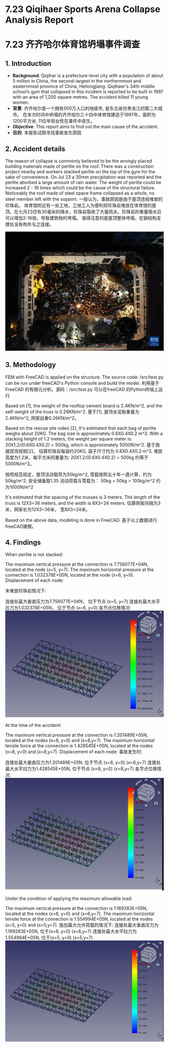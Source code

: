 # 7.23 Qiqihaer Sports Arena Collapse Analysis Report
# 7.23 齐齐哈尔体育馆坍塌事件调查

## 1. Introduction
* **Background**: Qiqihar is a prefecture-level city with a population of about 5 million in China, the second-largest in the northernmost and easternmost province of China, Heilongjiang. Qiqihaer's 34th middle school’s gym that collapsed in this incident is reported to be built in 1997 with an area of 1,200 square metres. The accident killed 11 young women.
* **背景**: 齐齐哈尔是一个拥有500万人口的地级市, 是东北省份黑龙江的第二大城市。 在本次时间中坍塌的齐齐哈尔三十四中体育馆建造于1997年，面积为1200平方米. 11位年轻女性在事件中丧生。
* **Objective**: This report aims to find out the main cause of the accident.
* **目的**: 本报告试图寻找事故发生原因
  

## 2. Accident details
The reason of collapse is commonly believed to be the wrongly placed building materials made of perlite on the roof. 
There was a construction project nearby and workers stacked perlite on the top of the gym for the sake of convenience. On Jul 23 a 30mm precipitation was reported and the perlite aborbed a large amount of rain water. The weight of perlite could be increased 2 - 16 times which could be the cause of the structural failure.
Noticeably the roof made of steel space frame collapsed as a whole, no steel member left with the support.
一般认为，事故原因是由于屋顶违规堆放的珍珠岩。
体育馆附近有一处工地，工地工人为便利将珍珠岩堆放在体育馆的屋顶。在七月23日有30毫米的降水，珍珠岩吸收了大量雨水。珍珠岩的重量吸水后可以增加2-16倍，导致建筑物的垮塌。
值得注意的是屋顶整体垮塌，在钢结构支撑处没有构件与之连接。

![image](images/1129764660_16901722248391n.jpeg)

## 3. Methodology
FEM with FreeCAD is applied on the structure. The source code: /src/test.py can be run under freeCAD's Python console and build the model.
利用基于FreeCAD 的有限元分析。源码：/src/test.py 可以在freeCAD 的Python终端上运行

Based on [1], the weight of the rooftop cement board is 2.4KN/m^2, and the self-weight of the truss is 0.26KN/m^2.
基于[1], 屋顶水泥板重量为2.4KN/m^2, 网架自重0.26KN/m^2。

Based on the rescue site video [2], it's estimated that each bag of perlite weighs about 20KG. The bag size is approximately 0.6X0.4X0.2 m^3. With a stacking height of 1.2 meters, the weight per square meter is: 20X1.2/(0.6X0.4X0.2) = 500kg, which is approximately 5000N/m^2.
基于救援现场视频[2]， 估算珍珠岩每袋约20KG, 袋子尺寸约为 0.6X0.4X0.2 m^3, 堆放高度为1.2米，每平方米的重量为: 20X1.2/(0.6X0.4X0.2) = 500kg 约等于 5000N/m^2。

按照规范规定，屋顶活动载荷为50kg/m^2, 雪载按照五十年一遇计算，约为50kg/m^2, 安全储备取1.35
活动荷载与雪载为：
50kg + 50kg = 100kg/m^2 约为1000N/m^2

It's estimated that the spacing of the trusses is 3 meters. The length of the truss is 12X3=36 meters, and the width is 8X3=24 meters.
估算网架间隔为3米，网架长为12X3=36米， 宽8X3=24米。

Based on the above data, modeling is done in FreeCAD.
基于以上数据进行freeCAD建模。

## 4. Findings
When perlite is not stacked:

The maximum vertical pressure at the connection is 7.756077E+04N, located at the node (x=5, y=7).
The maximum horizontal pressure at the connection is 1.032378E+05N, located at the node (x=6, y=0).
Displacement of each node:

未堆放珍珠岩情况下:

连接处最大垂直压力为7.756077E+04N， 位于节点 (x=5, y=7)
连接处最大水平压力为1.032378E+05N， 位于节点 (x=6, y=0)
各节点位移情况:
![Image](images/displacement-no-perlite.png)

At the time of the accident:

The maximum vertical pressure at the connection is 1.201489E+05N, located at the nodes (x=8, y=0) and (x=8,y=7).
The maximum horizontal tensile force at the connection is 1.428545E+05N, located at the nodes (x=8, y=0) and (x=8,y=7).
Displacement of each node:
事故发生时:

连接处最大垂直压力为1.201489E+05N, 位于节点 (x=8, y=0) (x=8,y=7)
连接处最大水平拉力为1.428545E+05N, 位于节点 (x=8, y=0) (x=8,y=7) 
各节点位移情况:
![Image](images/displacement-perlite.png)

Under the condition of applying the maximum allowable load:

The maximum vertical pressure at the connection is 1.169283E+05N, located at the nodes (x=6, y=0) and (x=6,y=7).
The maximum horizontal tensile force at the connection is 1.554994E+05N, located at the nodes (x=5, y=0) and (x=5,y=7).
施加最大允许荷载的情况下:
连接处最大垂直压力为1.169283E+05N, 位于(x=6, y=0) (x=6,y=7)
连接处最大水平拉力为1.554994E+05N, 位于(x=5, y=0) (x=5,y=7)
![Image](images/displacement-max-allowed.png)

